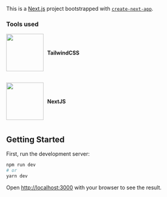 This is a [Next.js](https://nextjs.org/) project bootstrapped with [`create-next-app`](https://github.com/vercel/next.js/tree/canary/packages/create-next-app).

### Tools used

<div style="display:flex; flex-direction:column; align-items: flex-start;">

<div style="display: flex; align-items: center; justify-content: center; margin-bottom: 30px;">
<img src="https://tailwindcss.com/_next/static/media/tailwindcss-mark.cb8046c163f77190406dfbf4dec89848.svg" width=100/>
<span style="margin-left: 10px; font-weight: bold;">TailwindCSS</span>
</div>

<div style="display: flex; align-items: center; justify-content: center; margin-bottom: 10px">
<img src="https://upload.wikimedia.org/wikipedia/commons/8/8e/Nextjs-logo.svg" width=100/>
<span style="margin-left: 10px; font-weight: bold;">NextJS</span>
</div>

</div>

## Getting Started

First, run the development server:

```bash
npm run dev
# or
yarn dev
```

Open [http://localhost:3000](http://localhost:3000) with your browser to see the result.
